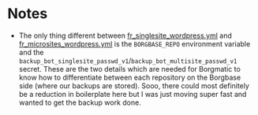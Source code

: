 # Notes

- The only thing different between [fr_singlesite_wordpress.yml](./fr_singlesite_wordpress.yml) and [fr_microsites_wordpress.yml](./fr_microsites_wordpress.yml) is the `BORGBASE_REPO` environment variable and the `backup_bot_singlesite_passwd_v1`/`backup_bot_multisite_passwd_v1` secret. These are the two details which are needed for Borgmatic to know how to differentiate between each repository on the Borgbase side (where our backups are stored). Sooo, there could most definitely be a reduction in boilerplate here but I was just moving super fast and wanted to get the backup work done.
